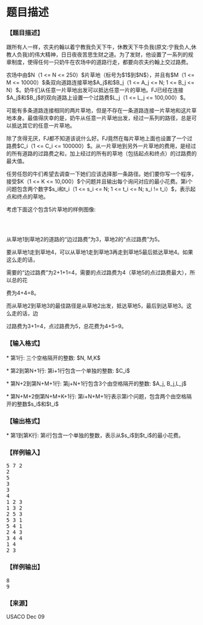 # 题目描述


<h3>
【题目描述】
</h3>
<p>
跟所有人一样，农夫约翰以着宁教我负天下牛，休教天下牛负我(原文:宁我负人,休教人负我)的伟大精神，日日夜夜苦思生财之道。为了发财，他设置了一系列的规章制度，使得任何一只奶牛在农场中的道路行走，都要向农夫约翰上交过路费。
</p>
<p>
农场中由$N（1 &lt;= N &lt;= 250）$片草地（标号为$1$到$N$），并且有$M（1 &lt;= M &lt;= 10000）$条双向道路连接草地$A_j$和$B_j（1 &lt;= A_j &lt;= N; 1 &lt;= B_j &lt;= N）$。奶牛们从任意一片草地出发可以抵达任意一片的草地。FJ已经在连接$A_j$和$B_j$的双向道路上设置一个过路费$L_j（1 &lt;= L_j &lt;= 100,000）$。
</p>
<p>
可能有多条道路连接相同的两片草地，但是不存在一条道路连接一片草地和这片草地本身。最值得庆幸的是，奶牛从任意一片草地出发，经过一系列的路径，总是可以抵达其它的任意一片草地。
</p>
<p>
除了贪得无厌，FJ都不知道该说什么好。FJ竟然在每片草地上面也设置了一个过路费$C_i（1 &lt;= C_i &lt;= 100000）$。从一片草地到另外一片草地的费用，是经过的所有道路的过路费之和，加上经过的所有的草地（包括起点和终点）的过路费的最大值。
</p>
<p>
任劳任怨的牛们希望去调查一下她们应该选择那一条路径。她们要你写一个程序，接受$K（1 &lt;= K &lt;= 10,000）$个问题并且输出每个询问对应的最小花费。第i个问题包含两个数字$s_i和t_i（1 &lt;= s_i &lt;= N; 1 &lt;= t_i &lt;= N; s_i != t_i）$，表示起点和终点的草地。
</p>
<p>
考虑下面这个包含5片草地的样例图像:
</p>
<p>
<img alt="" src="/upload/image/20160810/20160810153833_75462.jpg"/> 
</p>
<p>
<br/>
</p>
<p>
从草地1到草地2的道路的“边过路费”为3，草地2的“点过路费”为5。
</p>
<p>
要从草地1走到草地4，可以从草地1走到草地3再走到草地5最后抵达草地4。如果这么走的话，
</p>
<p>
需要的“边过路费”为2+1+1=4，需要的点过路费为4（草地5的点过路费最大），所以总的花
</p>
<p>
费为4+4=8。
</p>
<p>
而从草地2到草地3的最佳路径是从草地2出发，抵达草地5，最后到达草地3。这么走的话，边
</p>
<p>
过路费为3+1=4，点过路费为5，总花费为4+5=9。
</p>
<h3>
【输入格式】
</h3>
<p>
* 第1行: 三个空格隔开的整数: $N, M,K$
</p>
<p>
* 第2到第N+1行: 第i+1行包含一个单独的整数: $C_i$
</p>
<p>
* 第N+2到第N+M+1行: 第j+N+1行包含3个由空格隔开的整数: $A_j, B_j,L_j$
</p>
<p>
* 第N+M+2倒第N+M+K+1行: 第i+N+M+1行表示第i个问题，包含两个由空格隔开的整数$s_i$和$t_i$
</p>
<h3>
【输出格式】
</h3>
<p>
* 第1到第K行: 第i行包含一个单独的整数，表示从$s_i$到$t_i$的最小花费。
</p>
<h3>
【样例输入】
</h3>
<pre>5 7 2
2
5
3
3
4
1 2 3
1 3 2
2 5 3
5 3 1
5 4 1
2 4 3
3 4 4
1 4
2 3
</pre>
<h3>
【样例输出】
</h3>
<pre>8
9
</pre>
<h3>
【来源】
</h3>
<p>
USACO Dec 09
</p>
